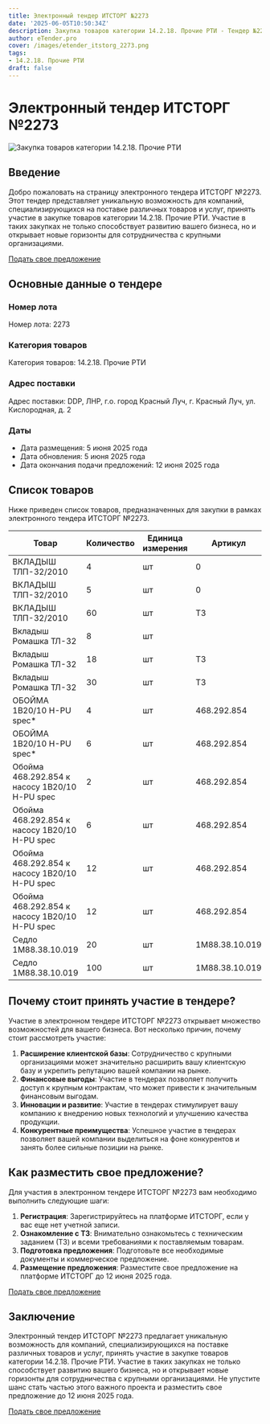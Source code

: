 ```yaml
---
title: Электронный тендер ИТСТОРГ №2273
date: '2025-06-05T10:50:34Z'
description: Закупка товаров категории 14.2.18. Прочие РТИ - Тендер №2273
author: eTender.pro
cover: /images/etender_itstorg_2273.png
tags:
- 14.2.18. Прочие РТИ
draft: false
---
```

# Электронный тендер ИТСТОРГ №2273

![Закупка товаров категории 14.2.18. Прочие РТИ](/images/etender_itstorg_2273.png)

## Введение

Добро пожаловать на страницу электронного тендера ИТСТОРГ №2273. Этот тендер представляет уникальную возможность для компаний, специализирующихся на поставке различных товаров и услуг, принять участие в закупке товаров категории 14.2.18. Прочие РТИ. Участие в таких закупках не только способствует развитию вашего бизнеса, но и открывает новые горизонты для сотрудничества с крупными организациями.

[Подать свое предложение](https://itstorg.ru/tender-2273?utm_source=etender)

## Основные данные о тендере

### Номер лота

Номер лота: 2273

### Категория товаров

Категория товаров: 14.2.18. Прочие РТИ

### Адрес поставки

Адрес поставки: DDP, ЛНР, г.о. город Красный Луч, г. Красный Луч, ул. Кислородная, д. 2

### Даты

- Дата размещения: 5 июня 2025 года
- Дата обновления: 5 июня 2025 года
- Дата окончания подачи предложений: 12 июня 2025 года

## Список товаров

Ниже приведен список товаров, предназначенных для закупки в рамках электронного тендера ИТСТОРГ №2273.

| Товар                                                                                                    | Количество | Единица измерения | Артикул                    | Оценка |
|---------------------------------------------------------------------------------------------------------|------------|------------------|-----------------------------|--------|
| ВКЛАДЫШ ТЛП-32/2010                                                                                  | 4          | шт               | 0                          | Нет    |
| ВКЛАДЫШ ТЛП-32/2010                                                                                  | 5          | шт               | 0                          | Нет    |
| ВКЛАДЫШ ТЛП-32/2010                                                                                  | 60         | шт               | ТЗ                         | Нет    |
| Вкладыш Ромашка ТЛ-32                                                                                | 8          | шт               |                            | Нет    |
| Вкладыш Ромашка ТЛ-32                                                                                | 18         | шт               | ТЗ                         | Нет    |
| Вкладыш Ромашка ТЛ-32                                                                                | 30         | шт               | ТЗ                         | Да     |
| ОБОЙМА 1В20/10 H-PU spec*                                                                          | 4          | шт               | 468.292.854               | Нет    |
| ОБОЙМА 1В20/10 H-PU spec*                                                                          | 6          | шт               | 468.292.854               | Нет    |
| Обойма 468.292.854 к насосу 1В20/10 H-PU spec                                                      | 2          | шт               | 468.292.854               | Нет    |
| Обойма 468.292.854 к насосу 1В20/10 H-PU spec                                                      | 6          | шт               | 468.292.854               | Нет    |
| Обойма 468.292.854 к насосу 1В20/10 H-PU spec                                                      | 12         | шт               | 468.292.854               | Нет    |
| Обойма 468.292.854 к насосу 1В20/10 H-PU spec                                                      | 12         | шт               | 468.292.854               | Нет    |
| Седло 1М88.38.10.019                                                                               | 20         | шт               | 1М88.38.10.019            | Да     |
| Седло 1М88.38.10.019                                                                               | 100        | шт               | 1М88.38.10.019            | Да     |

## Почему стоит принять участие в тендере?

Участие в электронном тендере ИТСТОРГ №2273 открывает множество возможностей для вашего бизнеса. Вот несколько причин, почему стоит рассмотреть участие:

1. **Расширение клиентской базы**: Сотрудничество с крупными организациями может значительно расширить вашу клиентскую базу и укрепить репутацию вашей компании на рынке.
2. **Финансовые выгоды**: Участие в тендерах позволяет получить доступ к крупным контрактам, что может привести к значительным финансовым выгодам.
3. **Инновации и развитие**: Участие в тендерах стимулирует вашу компанию к внедрению новых технологий и улучшению качества продукции.
4. **Конкурентные преимущества**: Успешное участие в тендерах позволяет вашей компании выделиться на фоне конкурентов и занять более сильные позиции на рынке.

## Как разместить свое предложение?

Для участия в электронном тендере ИТСТОРГ №2273 вам необходимо выполнить следующие шаги:

1. **Регистрация**: Зарегистрируйтесь на платформе ИТСТОРГ, если у вас еще нет учетной записи.
2. **Ознакомление с ТЗ**: Внимательно ознакомьтесь с техническим заданием (ТЗ) и всеми требованиями к поставляемым товарам.
3. **Подготовка предложения**: Подготовьте все необходимые документы и коммерческое предложение.
4. **Размещение предложения**: Разместите свое предложение на платформе ИТСТОРГ до 12 июня 2025 года.

[Подать свое предложение](https://itstorg.ru/tender-2273?utm_source=etender)

## Заключение

Электронный тендер ИТСТОРГ №2273 предлагает уникальную возможность для компаний, специализирующихся на поставке различных товаров и услуг, принять участие в закупке товаров категории 14.2.18. Прочие РТИ. Участие в таких закупках не только способствует развитию вашего бизнеса, но и открывает новые горизонты для сотрудничества с крупными организациями. Не упустите шанс стать частью этого важного проекта и разместить свое предложение до 12 июня 2025 года.

[Подать свое предложение](https://itstorg.ru/tender-2273?utm_source=etender)